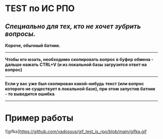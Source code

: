 # TEST по ИС РПО

## ***Специально для тех, кто не хочет зубрить вопросы.***

**Короче, обычный батник.**
____
**Чтобы его юзать, необходимо скопировать вопрос в буфер обмена - дальше нажать СTRL+V (и из локальной базы загрузится ответ на вопрос)**
____
**Если у вас уже был скопирован какой-нибудь текст (или вопрос которого не существует в локальной базе), при этом запустив батник - то выведится ошибка**
____
# Пример работы
![gifka]https://github.com/vadossus/gif_test_is_rpo/blob/main/gifka.gif
